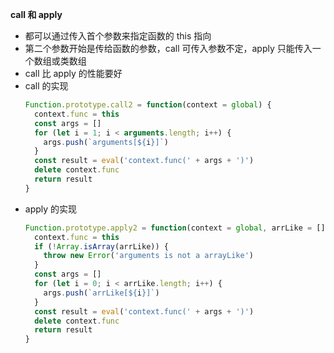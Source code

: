 **call 和 apply**

- 都可以通过传入首个参数来指定函数的 this 指向
- 第二个参数开始是传给函数的参数，call 可传入参数不定，apply 只能传入一个数组或类数组
- call 比 apply 的性能要好
- call 的实现
  ```js
  Function.prototype.call2 = function(context = global) {
    context.func = this
    const args = []
    for (let i = 1; i < arguments.length; i++) {
      args.push(`arguments[${i}]`)
    }
    const result = eval('context.func(' + args + ')')
    delete context.func
    return result
  }
  ```
- apply 的实现
  ```js
  Function.prototype.apply2 = function(context = global, arrLike = []) {
    context.func = this
    if (!Array.isArray(arrLike)) {
      throw new Error('arguments is not a arrayLike')
    }
    const args = []
    for (let i = 0; i < arrLike.length; i++) {
      args.push(`arrLike[${i}]`)
    }
    const result = eval('context.func(' + args + ')')
    delete context.func
    return result
  }
  ```
